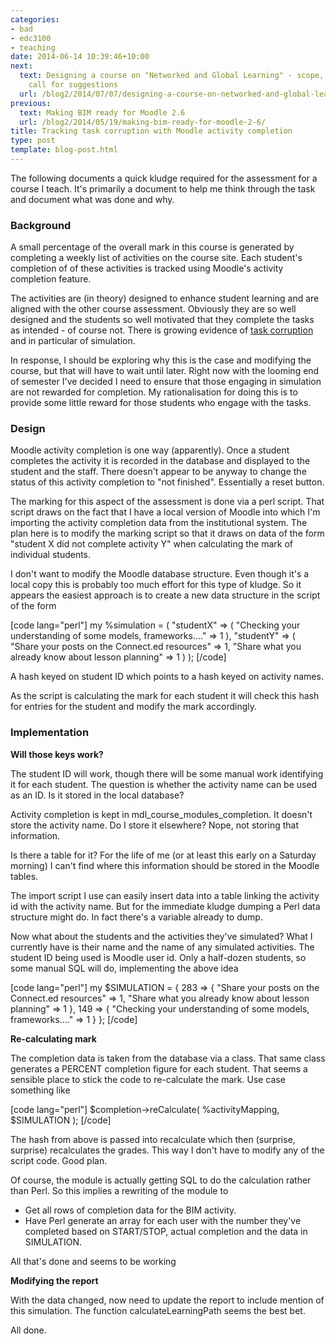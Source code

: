 ```yaml
---
categories:
- bad
- edc3100
- teaching
date: 2014-06-14 10:39:46+10:00
next:
  text: Designing a course on "Networked and Global Learning" - scope, thoughts and
    call for suggestions
  url: /blog2/2014/07/07/designing-a-course-on-networked-and-global-learning-scope-thoughts-and-call-for-suggestions/
previous:
  text: Making BIM ready for Moodle 2.6
  url: /blog2/2014/05/19/making-bim-ready-for-moodle-2-6/
title: Tracking task corruption with Moodle activity completion
type: post
template: blog-post.html
---
```

The following documents a quick kludge required for the assessment for a course I teach. It's primarily a document to help me think through the task and document what was done and why.

### Background

A small percentage of the overall mark in this course is generated by completing a weekly list of activities on the course site. Each student's completion of of these activities is tracked using Moodle's activity completion feature.

The activities are (in theory) designed to enhance student learning and are aligned with the other course assessment. Obviously they are so well designed and the students so well motivated that they complete the tasks as intended - of course not. There is growing evidence of [task corruption](/blog2/2009/03/04/task-corruption-in-teaching-university-negative-impact-of-place/#corruption) and in particular of simulation.

In response, I should be exploring why this is the case and modifying the course, but that will have to wait until later. Right now with the looming end of semester I've decided I need to ensure that those engaging in simulation are not rewarded for completion. My rationalisation for doing this is to provide some little reward for those students who engage with the tasks.

### Design

Moodle activity completion is one way (apparently). Once a student completes the activity it is recorded in the database and displayed to the student and the staff. There doesn't appear to be anyway to change the status of this activity completion to "not finished". Essentially a reset button.

The marking for this aspect of the assessment is done via a perl script. That script draws on the fact that I have a local version of Moodle into which I'm importing the activity completion data from the institutional system. The plan here is to modify the marking script so that it draws on data of the form "student X did not complete activity Y" when calculating the mark of individual students.

I don't want to modify the Moodle database structure. Even though it's a local copy this is probably too much effort for this type of kludge. So it appears the easiest approach is to create a new data structure in the script of the form

\[code lang="perl"\] my %simulation = ( "studentX" => ( "Checking your understanding of some models, frameworks...." => 1 ), "studentY" => ( "Share your posts on the Connect.ed resources" => 1, "Share what you already know about lesson planning" => 1 ) ); \[/code\]

A hash keyed on student ID which points to a hash keyed on activity names.

As the script is calculating the mark for each student it will check this hash for entries for the student and modify the mark accordingly.

### Implementation

**Will those keys work?**

The student ID will work, though there will be some manual work identifying it for each student. The question is whether the activity name can be used as an ID. Is it stored in the local database?

Activity completion is kept in mdl\_course\_modules\_completion. It doesn't store the activity name. Do I store it elsewhere? Nope, not storing that information.

Is there a table for it? For the life of me (or at least this early on a Saturday morning) I can't find where this information should be stored in the Moodle tables.

The import script I use can easily insert data into a table linking the activity id with the activity name. But for the immediate kludge dumping a Perl data structure might do. In fact there's a variable already to dump.

Now what about the students and the activities they've simulated? What I currently have is their name and the name of any simulated activities. The student ID being used is Moodle user id. Only a half-dozen students, so some manual SQL will do, implementing the above idea

\[code lang="perl"\] my $SIMULATION = { 283 => { "Share your posts on the Connect.ed resources" => 1, "Share what you already know about lesson planning" => 1 }, 149 => { "Checking your understanding of some models, frameworks…." => 1 } }; \[/code\]

**Re-calculating mark**

The completion data is taken from the database via a class. That same class generates a PERCENT completion figure for each student. That seems a sensible place to stick the code to re-calculate the mark. Use case something like

\[code lang="perl"\] $completion->reCalculate( %activityMapping, $SIMULATION ); \[/code\]

The hash from above is passed into recalculate which then (surprise, surprise) recalculates the grades. This way I don't have to modify any of the script code. Good plan.

Of course, the module is actually getting SQL to do the calculation rather than Perl. So this implies a rewriting of the module to

- Get all rows of completion data for the BIM activity.
- Have Perl generate an array for each user with the number they've completed based on START/STOP, actual completion and the data in SIMULATION.

All that's done and seems to be working

**Modifying the report**

With the data changed, now need to update the report to include mention of this simulation. The function calculateLearningPath seems the best bet.

All done.